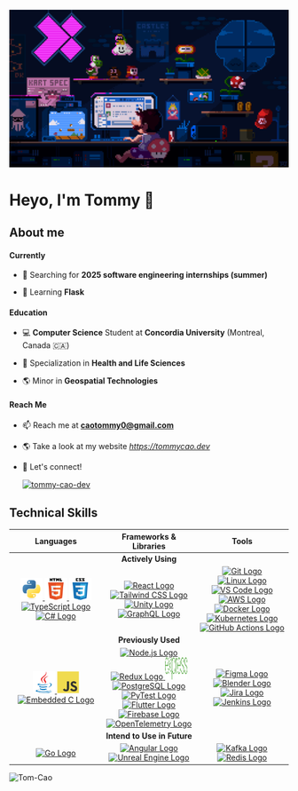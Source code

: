 <!-- **Tom-Cao/Tom-Cao** is a ✨ _special_ ✨ repository because its `README.md` (this file) appears on your GitHub profile. -->

![](mario_coding.gif)
<!-- GIF found here: https://github.com/Anmol-Baranwal/Cool-GIFs-For-GitHub -->

# Heyo, I'm Tommy 👋

## About me

#### Currently

- 🤔 Searching for **2025 software engineering internships (summer)**

- 📖 Learning **Flask**

#### Education

- 💻 **Computer Science** Student at **Concordia University** (Montreal, Canada 🇨🇦)

- 🧬 Specialization in **Health and Life Sciences**

- 🌎 Minor in **Geospatial Technologies**


#### Reach Me

- 📫 Reach me at **caotommy0@gmail.com**

- 🌎 Take a look at my website *https://tommycao.dev*

- 🤝 Let's connect! <p><a href="https://linkedin.com/in/tommy-cao-dev" target="blank"><img align="center"  margin-left="auto" margin-right="auto" src="https://raw.githubusercontent.com/rahuldkjain/github-profile-readme-generator/master/src/images/icons/Social/linked-in-alt.svg" alt="tommy-cao-dev" height="20" width="30" /></a></p>


## Technical Skills

<div class="tg-wrap" align="center">
<table>
  <thead>
    <tr>
      <th width='33%'>Languages</th><th width='33%'>Frameworks & Libraries</th><th width='33%'>Tools</th>
    </tr>
  </thead>
  <tbody>
    <tr>
      <td colspan="3" align="center">
        <b>Actively Using</b>
      </td>
    </tr>
    <tr>
      <!-- Actively Using Languages -->
      <td align='center'>
        <!-- Python -->
        <a href="https://www.python.org" target="_blank" rel="noreferrer">
          <img src="https://raw.githubusercontent.com/devicons/devicon/master/icons/python/python-original.svg" alt="Python Logo" width="40" height="40"/>
        </a>
        <!-- HTML -->
        <a href="https://www.w3.org/html/" target="_blank" rel="noreferrer">
          <img src="https://raw.githubusercontent.com/devicons/devicon/master/icons/html5/html5-original-wordmark.svg" alt="HTML Logo" width="40" height="40"/>
        </a>
        <!-- CSS -->
        <a href="https://www.w3schools.com/css/" target="_blank" rel="noreferrer">
          <img src="https://raw.githubusercontent.com/devicons/devicon/master/icons/css3/css3-original-wordmark.svg" alt="CSS Logo" width="40" height="40"/>
        </a>
        <!-- TypeScript -->
        <a href="https://www.typescriptlang.org/" target="_blank" rel="noreferrer">
          <img src="https://cdn.jsdelivr.net/gh/devicons/devicon/icons/typescript/typescript-original.svg" alt="TypeScript Logo" width="40" height="40"/>
        </a>
        <!-- C# -->
        <a href="https://learn.microsoft.com/en-us/dotnet/csharp/" target="_blank" rel="noreferrer">
          <img src="https://cdn.jsdelivr.net/gh/devicons/devicon@latest/icons/csharp/csharp-original.svg" alt="C# Logo" width="40" height="40"/>
        </a>
      </td>
      <!-- Actively Using Frameworks & Libraries -->
      <td align='center'>
        <!-- React -->
        <a href="https://reactjs.org/" target="_blank" rel="noreferrer">
          <img src="https://cdn.jsdelivr.net/gh/devicons/devicon/icons/react/react-original.svg" alt="React Logo" width="40" height="40"/>
        </a>
        <!-- Tailwind CSS -->
        <a href="https://tailwindcss.com/" target="_blank" rel="noreferrer">
          <img src="https://cdn.jsdelivr.net/gh/devicons/devicon/icons/tailwindcss/tailwindcss-original.svg" alt="Tailwind CSS Logo" width="40" height="40"/>
        </a>
        <!-- Unity -->
        <a href="https://unity.com" target="_blank" rel="noreferrer">
          <img src="https://cdn.jsdelivr.net/gh/devicons/devicon@latest/icons/unity/unity-original.svg" alt="Unity Logo" width="40" height="40"/>
        </a>
        <!-- GraphQL -->
        <a href="https://graphql.org/" target="_blank" rel="noreferrer">
          <img src="https://cdn.jsdelivr.net/gh/devicons/devicon@latest/icons/graphql/graphql-plain-wordmark.svg" alt="GraphQL Logo" width="40" height="40"/>
        </a>
      </td>
      <!-- Actively Using Tools -->
      <td align='center'>
        <!-- Git -->
        <a href="https://git-scm.com/" target="_blank" rel="noreferrer">
          <img src="https://www.vectorlogo.zone/logos/git-scm/git-scm-icon.svg" alt="Git Logo" width="40" height="40"/>
        </a>
        <!-- Linux -->
        <a href="https://linux.org" target="_blank" rel="noreferrer">
          <img src="https://cdn.jsdelivr.net/gh/devicons/devicon@latest/icons/linux/linux-original.svg" alt="Linux Logo" width="40" height="40"/>
        </a>
        <!-- VS Code -->
        <a href="https://code.visualstudio.com/" target="_blank" rel="noreferrer">
          <img src="https://cdn.worldvectorlogo.com/logos/visual-studio-code-1.svg" alt="VS Code Logo" width="40" height="40"/>
        </a>
        <!-- AWS -->
        <a href="https://aws.amazon.com/?nc2=h_lg" target="_blank" rel="noreferrer">
          <img src="https://cdn.jsdelivr.net/gh/devicons/devicon@latest/icons/amazonwebservices/amazonwebservices-plain-wordmark.svg" alt="AWS Logo" width="40" height="40"/>
        </a>
        <!-- Docker -->
        <a href="https://www.docker.com/" target="_blank" rel="noreferrer">
          <img src="https://cdn.jsdelivr.net/gh/devicons/devicon/icons/docker/docker-plain-wordmark.svg" alt="Docker Logo" width="40" height="40"/>
        </a>
        <!-- Kubernetes -->
        <a href="https://kubernetes.io" target="_blank" rel="noreferrer">
          <img src="https://cdn.jsdelivr.net/gh/devicons/devicon@latest/icons/kubernetes/kubernetes-original.svg" alt="Kubernetes Logo" width="40" height="40"/>
        </a>
        <!-- GitHub Actions -->
        <a href="https://github.com/features/actions" target="_blank" rel="noreferrer">
          <img src="https://cdn.jsdelivr.net/gh/devicons/devicon@latest/icons/githubactions/githubactions-plain.svg" alt="GitHub Actions Logo" width="40" height="40"/>
        </a>
      </td>
    </tr>
    <tr>
      <td colspan="3" align="center">
        <b>Previously Used</b>
      </td>
    </tr>
    <tr>
      <!-- Previously Used Languages -->
      <td align='center'>
        <!-- Java -->
        <a href="https://www.java.com" target="_blank" rel="noreferrer">
          <img src="https://raw.githubusercontent.com/devicons/devicon/master/icons/java/java-original.svg" alt="Java Logo" width="40" height="40"/>
        </a>
        <!-- JavaScript -->
        <a href="https://developer.mozilla.org/en-US/docs/Web/JavaScript" target="_blank" rel="noreferrer">
          <img src="https://raw.githubusercontent.com/devicons/devicon/master/icons/javascript/javascript-original.svg" alt="JavaScript Logo" width="40" height="40"/>
        </a>
        <!-- Embedded C -->
        <a href="https://en.wikipedia.org/wiki/Embedded_C" target="_blank" rel="noreferrer">
          <img src="https://cdn.jsdelivr.net/gh/devicons/devicon/icons/embeddedc/embeddedc-original-wordmark.svg" alt="Embedded C Logo" width="40" height="40"/>
        </a>
      </td>
      <!-- Previously Used Frameworks & Libraries -->
      <td align='center'>
        <!-- Node.js -->
        <a href="https://redux.js.org" target="_blank" rel="noreferrer">
          <img src="https://cdn.jsdelivr.net/gh/devicons/devicon@latest/icons/redux/redux-original.svg" alt="Node.js Logo" width="40" height="40"/>
        </a>
        <!-- Redux -->
        <a href="https://nodejs.org/en/about" target="_blank" rel="noreferrer">
          <img src="https://cdn.jsdelivr.net/gh/devicons/devicon/icons/nodejs/nodejs-plain-wordmark.svg" alt="Redux Logo" width="40" height="40"/>
        </a>
        <!-- Express -->
        <a href="https://expressjs.com/" target="_blank" rel="noreferrer">
          <img src="https://raw.githubusercontent.com/MFarabi619/MFarabi619/5a4606bb573657a028ae5b2583f58ea151268667/Markdown%20Sections/Section%20Data/express_logo.svg" alt="Express Logo" width="40" height="40"/>
        </a>
        <!-- PostgreSQL -->
        <a href="https://www.postgresql.org/" target="_blank" rel="noreferrer">
          <img src="https://cdn.jsdelivr.net/gh/devicons/devicon@latest/icons/postgresql/postgresql-plain-wordmark.svg" alt="PostgreSQL Logo" width="40" height="40"/>
        </a>
        <!-- PyTest -->
        <a href="https://docs.pytest.org/en/7.3.x/" target="_blank" rel="noreferrer">
          <img src="https://upload.wikimedia.org/wikipedia/commons/b/ba/Pytest_logo.svg" alt="PyTest Logo" width="40" height="40"/>
        </a>
        <!-- Flutter -->
        <a href="https://flutter.dev" target="_blank" rel="noreferrer">
          <img src="https://cdn.jsdelivr.net/gh/devicons/devicon@latest/icons/flutter/flutter-original.svg" alt="Flutter Logo" width="40" height="40"/>
        </a>
        <!-- Firebase -->
        <a href="https://firebase.google.com/" target="_blank" rel="noreferrer">
          <img src="https://cdn.jsdelivr.net/gh/devicons/devicon@latest/icons/firebase/firebase-original.svg" alt="Firebase Logo" width="40" height="40"/>
        </a>
        <!-- OpenTelemetry -->
        <a href="https://opentelemetry.io" target="_blank" rel="noreferrer">
          <img src="https://cdn.jsdelivr.net/gh/devicons/devicon@latest/icons/opentelemetry/opentelemetry-original.svg" alt="OpenTelemetry Logo" width="40" height="40"/>
        </a>
      </td>
      <!-- Previously Used Tools -->
      <td align='center'>
        <!-- Figma -->
        <a href="https://www.figma.com/" target="_blank" rel="noreferrer">
          <img src="https://www.vectorlogo.zone/logos/figma/figma-icon.svg" alt="Figma Logo" width="40" height="40"/>
        </a>
        <!-- Blender -->
        <a href="https://blender.org" target="_blank" rel="noreferrer">
          <img src="https://cdn.jsdelivr.net/gh/devicons/devicon@latest/icons/blender/blender-original.svg" alt="Blender Logo" width="40" height="40"/>
        </a>
        <!-- Jira -->
        <a href="https://www.atlassian.com/software/jira" target="_blank" rel="noreferrer">
          <img src="https://cdn.worldvectorlogo.com/logos/jira-1.svg" alt="Jira Logo" width="40" height="40"/>
        </a>
        <!-- Jenkins -->
        <a href="https://www.jenkins.io/" target="_blank" rel="noreferrer">
          <img src="https://cdn.jsdelivr.net/gh/devicons/devicon@latest/icons/jenkins/jenkins-original.svg" alt="Jenkins Logo" width="40" height="40"/>
        </a>
      </td>
    </tr>
    <tr>
      <td colspan="3" align="center">
        <b>Intend to Use in Future</b>
      </td>
    </tr>
    <tr>
      <!-- Intend to Use in Future Languages -->
      <td align='center'>
        <!-- Go -->
        <a href="https://golang.org/" target="_blank" rel="noreferrer">
          <img src="https://cdn.jsdelivr.net/gh/devicons/devicon@latest/icons/go/go-original-wordmark.svg" alt="Go Logo" width="40" height="40"/>
        </a>
      </td>
      <!-- Intend to Use in Future Frameworks & Libraries -->
      <td align='center'>
        <!-- Angular -->
        <a href="https://angular.dev/" target="_blank" rel="noreferrer">
          <img src="https://logosandtypes.com/wp-content/uploads/2024/01/angular.svg" alt="Angular Logo" width="40" height="40"/>
        </a>
        <!-- Unreal Engine -->
        <a href="https://unrealengine.com/" target="_blank" rel="noreferrer">
          <img src="https://cdn2.unrealengine.com/ue-logotype-2023-vertical-white-1686x2048-bbfded26daa7.png" alt="Unreal Engine Logo" width="40" height="40"/>
        </a>   
      </td>
      <!-- Intend to Use in Future Tools -->
      <td align='center'>
        <!-- Kafka -->
        <a href="https://kafka.apache.org/" target="_blank" rel="noreferrer">
          <img src="https://openwhisk.apache.org/images/icons/icon-kafka-white-trans.png" alt="Kafka Logo" width="40" height="40"/>
        </a>
        <!-- Redis -->
        <a href="https://redis.io" target="_blank" rel="noreferrer">
          <img src="https://cdn.jsdelivr.net/gh/devicons/devicon@latest/icons/redis/redis-original.svg" alt="Redis Logo" width="40" height="40"/>
        </a>
      </td>
    </tr>
  </tbody>
</table>
</div>

<img src="https://komarev.com/ghpvc/?username=Tom-Cao" alt="Tom-Cao" />  
